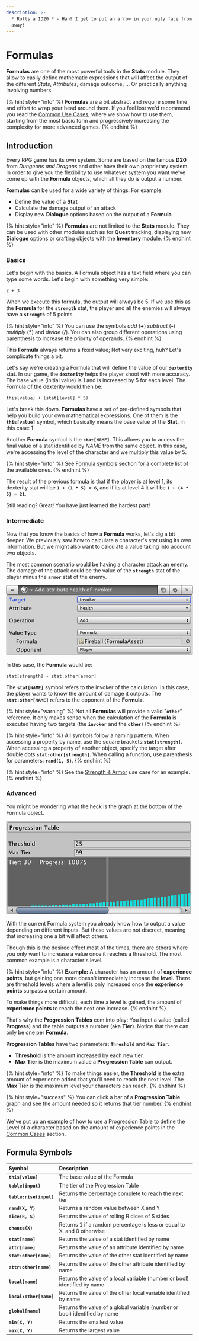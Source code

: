 ```yaml
---
description: >-
  * Rolls a 1D20 * - Hah! I get to put an arrow in your ugly face from 3 miles
  away!
---
```


# Formulas

**Formulas** are one of the most powerful tools in the **Stats** module. They allow to easily define mathematic expressions that will affect the output of the different _Stats_, _Attributes_, damage outcome, ... Or practically anything involving numbers.

{% hint style="info" %}
**Formulas** are a bit abstract and require some time and effort to wrap your head around them. If you feel lost we'd recommend you read the [Common Use Cases](../common-use-cases/), where we show how to use them, starting from the most basic form and progressively increasing the complexity for more advanced games.
{% endhint %}

## Introduction

Every RPG game has its own system. Some are based on the famous **D20** from _Dungeons and Dragons_ and other have their own proprietary system. In order to give you the flexibility to use whatever system you want we've come up with the **Formula** objects, which all they do is output a number.

**Formulas** can be used for a wide variety of things. For example:

* Define the value of a **Stat**
* Calculate the damage output of an attack
* Display new **Dialogue** options based on the output of a **Formula**

{% hint style="info" %}
**Formulas** are not limited to the **Stats** module. They can be used with other modules such as for **Quest** tracking, displaying new **Dialogue** options or crafting objects with the **Inventory** module.
{% endhint %}

### Basics

Let's begin with the basics. A Formula object has a text field where you can type some words. Let's begin with something very simple:

```text
2 + 3
```

When we execute this formula, the output will always be 5. If we use this as the **Formula** for the **`strength`** stat, the player and all the enemies will always have a **`strength`** of 5 points.

{% hint style="info" %}
You can use the symbols _add_ \(**+**\) _subtract_ \(**-**\) _multiply_ \(**\***\) and _divide_ \(**/**\). You can also group different operations using parenthesis to increase the priority of operands.
{% endhint %}

This **Formula** always returns a fixed value; Not very exciting, huh? Let's complicate things a bit.

Let's say we're creating a Formula that will define the value of our **`dexterity`** stat. In our game, the **`dexterity`** helps the player shoot with more accuracy. The base value \(initial value\) is 1 and is increased by 5 for each level. The Formula of the dexterity would then be:

```text
this[value] + (stat[level] * 5)
```

Let's break this down. **Formulas** have a set of pre-defined symbols that help you build your own mathematical expressions. One of them is the **`this[value]`** symbol, which basically means the base value of the **Stat**, in this case: 1

Another **Formula** symbol is the **`stat[NAME]`**. This allows you to access the final value of a stat identified by _NAME_ from the same object. In this case, we're accessing the level of the character and we multiply this value by 5.

{% hint style="info" %}
See [Formula symbols](formulas.md#formula-symbols) section for a complete list of the available ones.
{% endhint %}

The result of the previous formula is that if the player is at level 1, its dexterity stat will be **`1 + (1 * 5) = 6`**, and if its at level 4 it will be **`1 + (4 * 5) = 21`**.

Still reading? Great! You have just learned the hardest part!

### Intermediate

Now that you know the basics of how a **Formula** works, let's dig a bit deeper. We previously saw how to calculate a character's stat using its own information. But we might also want to calculate a value taking into account two objects.

The most common scenario would be having a character attack an enemy. The damage of the attack could be the value of the **`strength`** stat of the player minus the **`armor`** stat of the enemy. 

![\(Example of an Action using a Target and an Opponent field for the Formula\)](../../../.gitbook/assets/stats-formula-targets.png)

In this case, the **Formula** would be:

```text
stat[strength] - stat:other[armor]
```

The **`stat[NAME]`** symbol refers to the invoker of the calculation. In this case, the player wants to know the amount of damage it outputs. The **`stat:other[NAME]`** refers to the opponent of the **Formula**.

{% hint style="warning" %}
Not all **Formulas** will provide a valid "**`other`**" reference. It only makes sense when the calculation of the **Formula** is executed having two targets \(the **`invoker`** and the **`other`**\)
{% endhint %}

{% hint style="info" %}
All symbols follow a naming pattern. When accessing a property by name, use the square brackets:**`stat[strength]`**. When accessing a property of another object, specify the target after double dots:**`stat:other[strength]`**. When calling a function, use parenthesis for parameters: **`rand(1, 5)`**.
{% endhint %}

{% hint style="info" %}
See the [Strength & Armor](../common-use-cases/strength-and-armor.md) use case for an example.
{% endhint %}

### Advanced

You might be wondering what the heck is the graph at the bottom of the Formula object.

![\(Progression Table\)](../../../.gitbook/assets/progression-table.png)

  
With the current Formula system you already know how to output a value depending on different inputs. But these values are not discreet, meaning that increasing one a bit will affect others.

Though this is the desired effect most of the times, there are others where you only want to increase a value once it reaches a threshold. The most common example is a character's level.

{% hint style="info" %}
**Example:** A character has an amount of **experience points**, but gaining one more doesn't immediately increase the **level**. There are threshold levels where a level is only increased once the **experience points** surpass a certain amount.

To make things more difficult, each time a level is gained, the amount of **experience points** to reach the next one increase.
{% endhint %}

That's why the **Progression Tables** com into play: You input a value \(called **Progress**\) and the table outputs a number \(aka **Tier**\). Notice that there can only be one per **Formula**.

**Progression Tables** have two parameters: **`Threshold`** and **`Max Tier`**. 

* **Threshold** is the amount increased by each new tier.
* **Max Tier** is the maximum value a **Progression Table** can output.

{% hint style="info" %}
To make things easier, the **Threshold** is the extra amount of experience added that you'll need to reach the next level. The **Max Tier** is the maximum level your characters can reach.
{% endhint %}

{% hint style="success" %}
You can click a bar of a **Progression Table** graph and see the amount needed so it returns that tier number.
{% endhint %}

We've put up an example of how to use a Progression Table to define the Level of a character based on the amount of experience points in the [Common Cases](../common-use-cases/levels-and-xp.md) section.

## Formula Symbols

| Symbol | Description |
| :--- | :--- |
| **`this[value]`** | The base value of the Formula |
| **`table(input)`** | The tier of the Progression Table |
| **`table:rise(input)`** | Returns the percentage complete to reach the next tier |
| **`rand(X, Y)`** | Returns a random value between X and Y |
| **`dice(R, S)`** | Returns the value of rolling R dices of S sides |
| **`chance(X)`** | Returns 1 if a random percentage is less or equal to X, and 0 otherwise |
| **`stat[name]`** | Returns the value of a stat identified by name |
| **`attr[name]`** | Returns the value of an attribute identified by name |
| **`stat:other[name]`** | Returns the value of the other stat identified by name |
| **`attr:other[name]`** | Returns the value of the other attribute identified by name |
| **`local[name]`** | Returns the value of a local variable \(number or bool\) identified by name |
| **`local:other[name]`** | Returns the value of the other local variable identified by name |
| **`global[name]`** | Returns the value of a global variable \(number or bool\) identified by name |
| **`min(X, Y)`** | Returns the smallest value |
| **`max(X, Y)`** | Returns the largest value |


